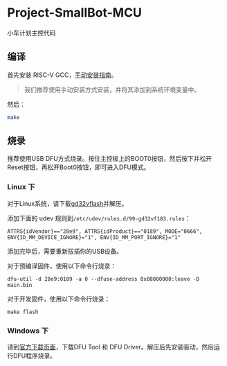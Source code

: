 # Project-SmallBot-MCU

小车计划主控代码

## 编译

首先安装 RISC-V GCC，[手动安装指南](https://xpack.github.io/riscv-none-embed-gcc/install/#manual-install)。

> 我们推荐使用手动安装方式安装，并将其添加到系统环境变量中。

然后：
``` bash
make
```

## 烧录

推荐使用USB DFU方式烧录。按住主控板上的BOOT0按钮，然后按下并松开Reset按钮，再松开Boot0按钮，即可进入DFU模式。

### Linux 下

对于Linux系统，请下载[gd32vflash](https://dl.sipeed.com/fileList/LONGAN/platformio/dl-packages/tool-gd32vflash-v0.1.0-linux.tar.gz)并解压。

添加下面的 udev 规则到`/etc/udev/rules.d/99-gd32vf103.rules`：
```
ATTRS{idVendor}=="28e9", ATTRS{idProduct}=="0189", MODE="0666", ENV{ID_MM_DEVICE_IGNORE}="1", ENV{ID_MM_PORT_IGNORE}="1"
```
添加完毕后，需要重新拔插你的USB设备。

对于预编译固件，使用以下命令行烧录：
```
dfu-util -d 28e9:0189 -a 0 --dfuse-address 0x08000000:leave -D main.bin
```

对于开发固件，使用以下命令行烧录：
```
make flash
```
### Windows 下

请到[官方下载页面](http://www.gd32mcu.com/cn/download?kw=DFU&lan=cn)，下载DFU Tool 和 DFU Driver。解压后先安装驱动，然后运行DFU程序烧录。
